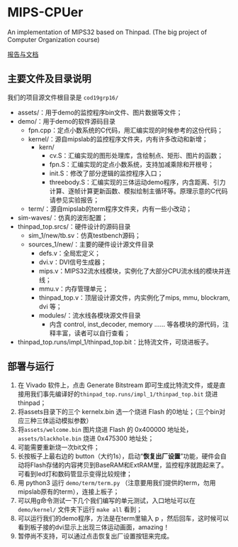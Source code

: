 # MIPS-CPUer
An implementation of MIPS32 based on Thinpad. (The big project of Computer Organization course)

[报告与文档](Grp16计算机组成原理大实验报告.pdf)

## 主要文件及目录说明

我们的项目源文件根目录是 `cod19grp16/`

- assets/：用于demo的监控程序bin文件、图片数据等文件；
- demo/：用于demo的软件源码目录
  - fpn.cpp：定点小数系统的C代码，用汇编实现的时候参考的这份代码；
  - kernel/：源自mipslab的监控程序文件夹，内有许多改动和新增；
    - kern/
      - cv.S：汇编实现的图形处理库，含绘制点、矩形、图片的函数；
      - fpn.S：汇编实现的定点小数系统，支持加减乘除和开根号；
      - init.S：修改了部分逻辑的监控程序入口；
      - threebody.S：汇编实现的三体运动demo程序，内含距离、引力计算、逐帧计算更新函数、模拟绘制主循环等。原理示意的C代码请参见实验报告；
  - term/：源自mipslab的term程序文件夹，内有一些小改动；
- sim-waves/：仿真的波形配置；
- thinpad_top.srcs/：硬件设计的源码目录
  - sim_1/new/tb.sv：仿真testbench源码；
  - sources_1/new/：主要的硬件设计源文件目录
    - defs.v：全局宏定义；
    - dvi.v：DVI信号生成器；
    - mips.v：MIPS32流水线模块，实例化了大部分CPU流水线的模块并连线；
    - mmu.v：内存管理单元；
    - thinpad_top.v：顶层设计源文件，内实例化了mips, mmu, blockram, dvi 等；
    - modules/：流水线各模块源文件目录
      - 内含 control, inst_decoder, memory …… 等各模块的源代码，注释丰富，读者可以自行查看；
- thinpad_top.runs/impl_1/thinpad_top.bit：比特流文件，可烧进板子。



## 部署与运行

1. 在 Vivado 软件上，点击 Generate Bitstream 即可生成比特流文件，或是直接用我们事先编译好的`thinpad_top.runs/impl_1/thinpad_top.bit` 烧进 thinpad；
2. 将assets目录下的三个 kernelx.bin 选一个烧进 Flash 的0地址；（三个bin对应三种三体运动模拟参数）
3. 将`assets/welcome.bin` 图片烧进 Flash 的 0x400000 地址处，`assets/blackhole.bin` 烧进 0x475300 地址处；
4. 可能需要重新烧一次bit文件；
5. 长按板子上最右边的 button（大约1s），启动“**恢复出厂设置**”功能，硬件会自动将Flash存储的内容拷贝到BaseRAM和ExtRAM里，监控程序就跑起来了。可看到led灯和数码管显示变得比较规律；
6. 用 python3 运行 `demo/term/term.py`  （注意要用我们提供的term，勿用mipslab原有的term），连接上板子；
7. 可以用g命令测试一下几个我们编写的单元测试，入口地址可以在 `demo/kernel/` 文件夹下运行 `make all` 看到；
8. 可以运行我们的demo程序，方法是在term里输入 p ，然后回车，这时候可以看到板子接的dvi显示上出现三体运动画面，amazing！
9. 暂停尚不支持，可以通过点击恢复出厂设置按钮来完成。



